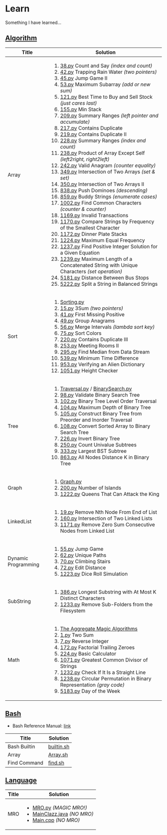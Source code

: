 # Learn
Something I have learned...

## [Algorithm](./algorithm/)
| Title | Solution |
| ----- | -------- |
| Array  | <ol><li>[38.py](./algorithm/Array/38.py) Count and Say _(index and count)_</li><li>[42.py](./algorithm/Array/42.py) Trapping Rain Water _(two pointers)_</li><li>[45.py](./algorithm/Array/45.py) Jump Game II</li><li>[53.py](./algorithm/Array/53.py) Maximum Subarray _(add or new sum)_</li><li>[121.py](./algorithm/Array/121.py) Best Time to Buy and Sell Stock _(just cares last)_</li><li>[155.py](./algorithm/Array/155.py) Min Stack</li><li>[209.py](./algorithm/Array/209.py) Summary Ranges _(left pointer and accumulate)_</li><li>[217.py](./algorithm/Array/217.py) Contains Duplicate</li><li>[219.py](./algorithm/Array/219.py) Contains Duplicate II</li><li>[228.py](./algorithm/Array/228.py) Summary Ranges _(index and count)_</li><li>[238.py](./algorithm/Array/238.py) Product of Array Except Self _(left2right, right2left)_</li><li>[242.py](./algorithm/Array/242.py) Valid Anagram _(counter equality)_</li><li>[349.py](./algorithm/Array/349.py) Intersection of Two Arrays _(set & set)_</li><li>[350.py](./algorithm/Array/350.py) Intersection of Two Arrays II</li><li>[838.py](./algorithm/Array/838.py) Push Dominoes _(descending)_</li><li>[859.py](./algorithm/Array/859.py) Buddy Strings _(enumerate cases)_</li><li>[1002.py](./algorithm/Array/1002.py) Find Common Characters _(counter & counter)_</li><li>[1169.py](./algorithm/Array/1169.py) Invalid Transactions</li><li>[1170.py](./algorithm/Array/1170.py) Compare Strings by Frequency of the Smallest Character</li><li>[1172.py](./algorithm/Array/1172.py) Dinner Plate Stacks</li><li>[1224.py](./algorithm/Array/1224.py) Maximum Equal Frequency</li><li>[1237.py](./algorithm/Array/1237.py) Find Positive Integer Solution for a Given Equation</li><li>[1239.py](./algorithm/Array/1239.py) Maximum Length of a Concatenated String with Unique Characters _(set operation)_</li><li>[5181.py](./algorithm/Array/5181.py) Distance Between Bus Stops</li><li>[5222.py](./algorithm/Array/5222.py) Split a String in Balanced Strings</li></ol> |
| Sort  | <ol><li>[Sorting.py](./algorithm/Sort/Sorting.py)</li><li>[15.py](./algorithm/Sort/15.py) 3Sum _(two pointers)_</li><li>[41.py](./algorithm/Sort/41.py) First Missing Positive</li><li>[49.py](./algorithm/Sort/49.py) Group Anagrams</li><li>[56.py](./algorithm/Sort/56.py) Merge Intervals _(lambda sort key)_</li><li>[75.py](./algorithm/Sort/75.py) Sort Colors</li><li>[220.py](./algorithm/Sort/220.py) Contains Duplicate III</li><li>[253.py](./algorithm/Sort/253.py) Meeting Rooms II</li><li>[295.py](./algorithm/Sort/295.py) Find Median from Data Stream</li><li>[539.py](./algorithm/Sort/539.py) Minimum Time Difference</li><li>[953.py](./algorithm/Sort/953.py) Verifying an Alien Dictionary</li><li>[1051.py](./algorithm/Sort/1051.py) Height Checker</li></ol> |
| Tree  | <ol><li>[Traversal.py](./algorithm/Tree/Traversal.py) / [BinarySearch.py](./algorithm/Tree/BinarySearch.py)</li><li>[98.py](./algorithm/Tree/98.py) Validate Binary Search Tree</li><li>[102.py](./algorithm/Tree/102.py) Binary Tree Level Order Traversal</li><li>[104.py](./algorithm/Tree/104.py) Maximum Depth of Binary Tree</li><li>[105.py](./algorithm/Tree/105.py) Construct Binary Tree from Preorder and Inorder Traversal</li><li>[108.py](./algorithm/Tree/108.py) Convert Sorted Array to Binary Search Tree</li><li>[226.py](./algorithm/Tree/226.py) Invert Binary Tree</li><li>[250.py](./algorithm/Tree/250.py) Count Univalue Subtrees</li><li>[333.py](./algorithm/Tree/333.py) Largest BST Subtree</li><li>[863.py](./algorithm/Tree/863.py) All Nodes Distance K in Binary Tree</li></ol> |
| Graph | <ol><li>[Graph.py](./algorithm/Graph/Graph.py)</li><li>[200.py](./algorithm/Graph/200.py) Number of Islands</li><li>[1222.py](./algorithm/Graph/1222.py) Queens That Can Attack the King</li></ol> |
| LinkedList | <ol><li>[19.py](./algorithm/LinkedList/19.py) Remove Nth Node From End of List</li><li>[160.py](./algorithm/LinkedList/160.py) Intersection of Two Linked Lists</li><li>[1171.py](./algorithm/LinkedList/1171.py) Remove Zero Sum Consecutive Nodes from Linked List</li></ol> |
| Dynamic Programming | <ol><li>[55.py](./algorithm/DP/55.py) Jump Game</li><li>[62.py](./algorithm/DP/62.py) Unique Paths</li><li>[70.py](./algorithm/DP/70.py) Climbing Stairs</li><li>[72.py](./algorithm/DP/72.py) Edit Distance</li><li>[1223.py](./algorithm/DP/1223.py) Dice Roll Simulation</li></ol> |
| SubString | <ol><li>[386.py](./algorithm/SubString/386.py) Longest Substring with At Most K Distinct Characters</li><li>[1233.py](./algorithm/SubString/1233.py) Remove Sub-Folders from the Filesystem</li></ol> |
| Math | <ol><li>[The Aggregate Magic Algorithms](http://aggregate.org/MAGIC/)</li><li>[1.py](./algorithm/Math/1.py) Two Sum</li><li>[7.py](./algorithm/Math/7.py) Reverse Integer</li><li>[172.py](./algorithm/Math/172.py) Factorial Trailing Zeroes</li><li>[224.py](./algorithm/Math/224.py) Basic Calculator</li><li>[1071.py](./algorithm/Math/1071.py) Greatest Common Divisor of Strings</li><li>[1232.py](./algorithm/Math/1232.py) Check If It Is a Straight Line</li><li>[1238.py](./algorithm/Math/1238.py) Circular Permutation in Binary Representation _(gray code)_</li><li>[5183.py](./algorithm/Math/5183.py) Day of the Week</li></ol> |

## [Bash](./bash/)
* Bash Reference Manual: [link](https://www.gnu.org/software/bash/manual/bash.html)

| Title      | Solution                      |
| -----      | --------                      | 
|Bash Builtin|[builtin.sh](./bash/builtin.sh)|
|Array       |[Array.sh](./bash/Array.sh)    |
|Find Command|[find.sh](./bash/find.sh)      |

## [Language](./language/)

| Title      | Solution                      |
| -----      | --------                      | 
|MRO|<ul><li>[MRO.py](./language/MRO/MRO.py) _(MAGIC MRO!)_</li><li>[MainClazz.java](./language/MRO/MainClazz.java) _(NO MRO)_</li><li>[Main.cpp](./language/MRO/Main.cpp) _(NO MRO)_</li></ul>|